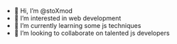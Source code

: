 - 👋 Hi, I’m @stoXmod
- 👀 I’m interested in web development
- 🌱 I’m currently learning some js techniques
- 💞️ I’m looking to collaborate on talented js developers

<!---
stoXmod/stoXmod is a ✨ special ✨ repository because its `README.md` (this file) appears on your GitHub profile.
You can click the Preview link to take a look at your changes.
--->
